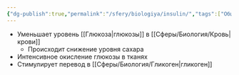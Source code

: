 ```yaml
---
{"dg-publish":true,"permalink":"/sfery/biologiya/insulin/","tags":["Общаябиология"]}
---
```


- Уменьшает уровень [[Глюкоза\|глюкозы]] в [[Сферы/Биология/Кровь\|крови]]
	- Происходит снижение уровня сахара
- Интенсивное окисление глюкозы в тканях
- Стимулирует перевод в [[Сферы/Биология/Гликоген\|гликоген]]